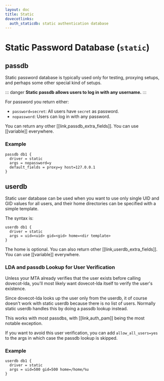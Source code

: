 ```yaml
---
layout: doc
title: Static
dovecotlinks:
  auth_staticdb: static authentication database
---
```


# Static Password Database (`static`)

## passdb

Static password database is typically used only for testing, proxying setups,
and perhaps some other special kind of setups.

::: danger
**Static passdb allows users to log in with any username.**
:::

For password you return either:

* `password=secret`: All users have `secret` as password.
* `nopassword`: Users can log in with any password.

You can return any other [[link,passdb_extra_fields]]. You can use
[[variable]] everywhere.

### Example

```[dovecot.conf]
passdb db1 {
  driver = static
  args = nopassword=y
  default_fields = proxy=y host=127.0.0.1
}
```

## userdb

Static user database can be used when you want to use only single UID and
GID values for all users, and their home directories can be specified with
a simple template.

The syntax is:

```[dovecot.conf]
userdb db1 {
  driver = static
  args = uid=<uid> gid=<gid> home=<dir template>
}
```

The home is optional. You can also return other [[link,userdb_extra_fields]].
You can use [[variable]] everywhere.

### LDA and passdb Lookup for User Verification

Unless your MTA already verifies that the user exists before calling
dovecot-lda, you'll most likely want dovecot-lda itself to verify the
user's existence.

Since dovecot-lda looks up the user only from the userdb, it of course
doesn't work with static userdb because there is no list of users.
Normally static userdb handles this by doing a passdb lookup instead.

This works with most passdbs, with [[link,auth_pam]] being the most notable
exception.

If you want to avoid this user verification, you can add
`allow_all_users=yes` to the args in which case the passdb lookup is skipped.

### Example

```[dovecot.conf]
userdb db1 {
  driver = static
  args = uid=500 gid=500 home=/home/%u
}
```
